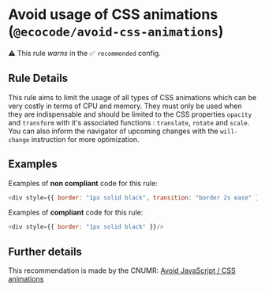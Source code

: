 # Avoid usage of CSS animations (`@ecocode/avoid-css-animations`)

⚠️ This rule _warns_ in the ✅ `recommended` config.

<!-- end auto-generated rule header -->

## Rule Details

This rule aims to limit the usage of all types of CSS animations which can be very costly in terms of CPU and memory.
They must only be used when they are indispensable and should be limited to the CSS properties `opacity` and `transform`
with it's associated functions : `translate`, `rotate` and `scale`. You can also inform the navigator of upcoming
changes with the `will-change` instruction for more optimization.

## Examples

Examples of **non compliant** code for this rule:

```js
<div style={{ border: "1px solid black", transition: "border 2s ease" }}/>
```

Examples of **compliant** code for this rule:

```js
<div style={{ border: "1px solid black" }}/>
```

## Further details

This recommendation is made by the
CNUMR: [Avoid JavaScript / CSS animations](https://github.com/cnumr/best-practices/blob/main/chapters/BP_039_en.md)

